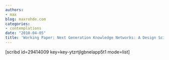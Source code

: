 ```yaml
---
authors:
- max
blog: maxrohde.com
categories:
- contemplations
date: "2010-04-05"
title: 'Working Paper: Next Generation Knowledge Networks: A Design Science Project'
---
```


\[scribd id=29414009 key=key-ytzrtjlgbnelapp5t1 mode=list\]
